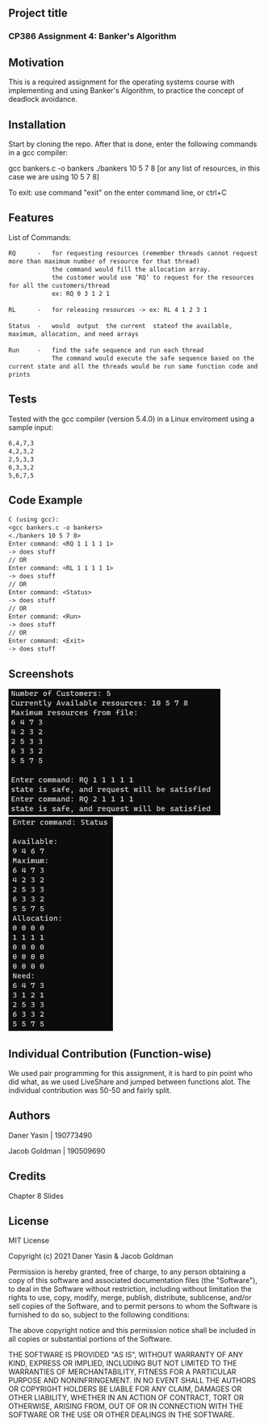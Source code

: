 ## Project title

### CP386 Assignment 4: Banker's Algorithm

## Motivation

This is a required assignment for the operating systems course with implementing and using
Banker's Algorithm, to practice the concept of deadlock avoidance.

## Installation

Start by cloning the repo. After that is done, enter the following commands in a gcc compiler:

gcc bankers.c -o bankers
./bankers 10 5 7 8 [or any list of resources, in this case we are using 10 5 7 8]

To exit: use command "exit" on the enter command line, or ctrl+C

## Features

List of Commands:

    RQ      -   for requesting resources (remember threads cannot request more than maximum number of resource for that thread)
                the command would fill the allocation array.
                the customer would use ‘RQ’ to request for the resources for all the customers/thread
                ex: RQ 0 3 1 2 1

    RL      -   for releasing resources -> ex: RL 4 1 2 3 1

    Status  -   would  output  the current  stateof the available, maximum, allocation, and need arrays

    Run     -   find the safe sequence and run each thread
                The command would execute the safe sequence based on the current state and all the threads would be run same function code and prints

## Tests

Tested with the gcc compiler (version 5.4.0) in a Linux enviroment using a sample input:

```
6,4,7,3
4,2,3,2
2,5,3,3
6,3,3,2
5,6,7,5
```

## Code Example

```
C (using gcc):
<gcc bankers.c -o bankers>
<./bankers 10 5 7 8>
Enter command: <RQ 1 1 1 1 1>
-> does stuff
// OR
Enter command: <RL 1 1 1 1 1>
-> does stuff
// OR
Enter command: <Status>
-> does stuff
// OR
Enter command: <Run>
-> does stuff
// OR
Enter command: <Exit>
-> does stuff

```

## Screenshots

![Alt text](./example.jpg?raw=true "Example 1")
![Alt text](./example2.jpg?raw=true "Example 2")

## Individual Contribution (Function-wise)

We used pair programming for this assignment, it is hard to pin point who did what,
as we used LiveShare and jumped between functions alot. The individual contribution was
50-50 and fairly split.

## Authors

Daner Yasin | 190773490

Jacob Goldman | 190509690

## Credits

Chapter 8 Slides

## License

MIT License

Copyright (c) 2021 Daner Yasin & Jacob Goldman

Permission is hereby granted, free of charge, to any person obtaining a copy
of this software and associated documentation files (the "Software"), to deal
in the Software without restriction, including without limitation the rights
to use, copy, modify, merge, publish, distribute, sublicense, and/or sell
copies of the Software, and to permit persons to whom the Software is
furnished to do so, subject to the following conditions:

The above copyright notice and this permission notice shall be included in all
copies or substantial portions of the Software.

THE SOFTWARE IS PROVIDED "AS IS", WITHOUT WARRANTY OF ANY KIND, EXPRESS OR
IMPLIED, INCLUDING BUT NOT LIMITED TO THE WARRANTIES OF MERCHANTABILITY,
FITNESS FOR A PARTICULAR PURPOSE AND NONINFRINGEMENT. IN NO EVENT SHALL THE
AUTHORS OR COPYRIGHT HOLDERS BE LIABLE FOR ANY CLAIM, DAMAGES OR OTHER
LIABILITY, WHETHER IN AN ACTION OF CONTRACT, TORT OR OTHERWISE, ARISING FROM,
OUT OF OR IN CONNECTION WITH THE SOFTWARE OR THE USE OR OTHER DEALINGS IN THE
SOFTWARE.
